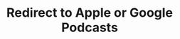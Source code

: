 ---
title: Redirect to Apple or Google Podcasts
redirect_from:
- /078r/
- /zadnja/
redirect_to: https://pod.fo/e/13d01c
---